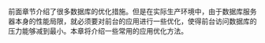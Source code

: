 

前面章节介绍了很多数据库的优化措施。但是在实际生产环境中，由于数据库服务器本身的性能局限，就必须要对前台的应用进行一些优化，使得前台访问数据库的压力能够减到最小。本章将介绍一些常用的应用优化方法。



